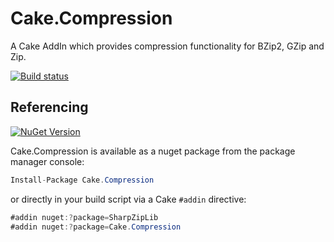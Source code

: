 # Cake.Compression
A Cake AddIn which provides compression functionality for BZip2, GZip and Zip.

[![Build status](https://ci.appveyor.com/api/projects/status/6a3mixcwnvb1q4nn/branch/master?svg=true)](https://ci.appveyor.com/project/ArturKordowski/cake-compression/branch/master)


## Referencing

[![NuGet Version](http://img.shields.io/nuget/v/Cake.Compression.svg?style=flat)](https://www.nuget.org/packages/Cake.Compression/)

Cake.Compression is available as a nuget package from the package manager console:

```csharp
Install-Package Cake.Compression
```

or directly in your build script via a Cake `#addin` directive:

```csharp
#addin nuget:?package=SharpZipLib
#addin nuget:?package=Cake.Compression
```
